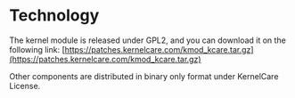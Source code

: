 # Technology


The kernel module is released under GPL2, and you can download it on the following link: [https://patches.kernelcare.com/kmod_kcare.tar.gz](https://patches.kernelcare.com/kmod_kcare.tar.gz)

Other components are distributed in binary only format under KernelCare License.

